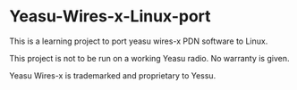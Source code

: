 # Yeasu-Wires-x-Linux-port
This is a learning project to port yeasu wires-x PDN software to Linux.

This project is not to be run on a working Yeasu radio. No warranty is given.

Yeasu Wires-x is trademarked and proprietary to Yessu.

